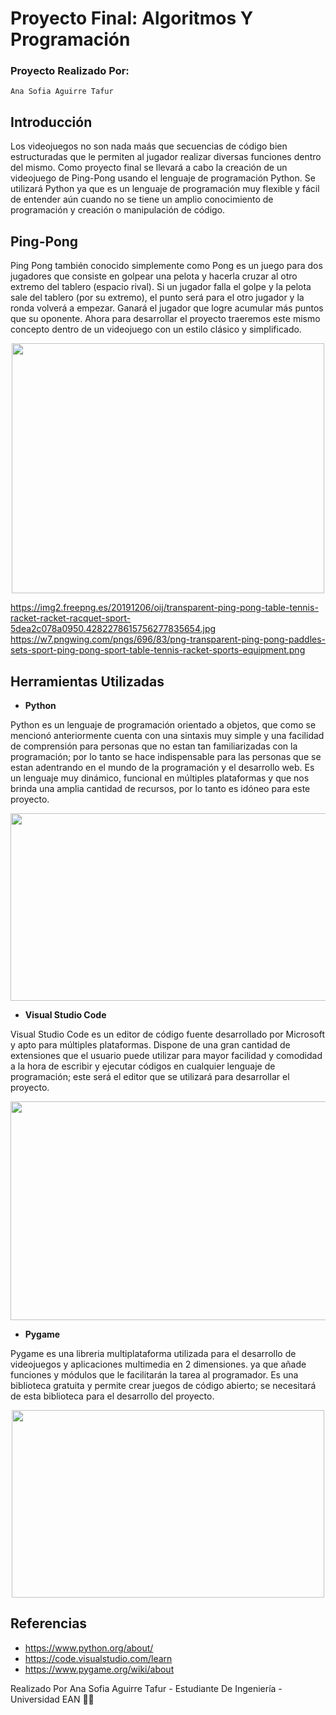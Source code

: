 # Proyecto Final: Algoritmos Y Programación

### Proyecto Realizado Por:
~~~
Ana Sofia Aguirre Tafur
~~~
## Introducción
Los videojuegos no son nada maás que secuencias de código bien estructuradas que le permiten al jugador realizar diversas funciones dentro del mismo.
Como proyecto final se llevará a cabo la creación de un videojuego de Ping-Pong usando el lenguaje de programación Python.
Se utilizará Python ya que es un lenguaje de programación muy flexible y fácil de entender aún cuando no se tiene un amplio conocimiento de programación y creación o manipulación de código.

## Ping-Pong
Ping Pong también conocido simplemente como Pong es un juego para dos jugadores que consiste en golpear una pelota y hacerla cruzar al otro extremo del tablero (espacio rival). Si un jugador falla el golpe y la pelota sale del tablero (por su extremo), el punto será para el otro jugador y la ronda volverá a empezar. Ganará el jugador que logre acumular más puntos que su oponente. Ahora para desarrollar el proyecto traeremos este mismo concepto dentro de un videojuego con un estilo clásico y simplificado.
<p align="center">
<img src="https://w7.pngwing.com/pngs/696/83/png-transparent-ping-pong-paddles-sets-sport-ping-pong-sport-table-tennis-racket-sports-equipment.png" width="500" height="400">

https://img2.freepng.es/20191206/oij/transparent-ping-pong-table-tennis-racket-racket-racquet-sport-5dea2c078a0950.4282278615756277835654.jpg
https://w7.pngwing.com/pngs/696/83/png-transparent-ping-pong-paddles-sets-sport-ping-pong-sport-table-tennis-racket-sports-equipment.png


## Herramientas Utilizadas
- **Python**

Python es un lenguaje de programación orientado a objetos, que como se mencionó anteriormente cuenta con una sintaxis muy simple y una facilidad de comprensión para personas que no estan tan familiarizadas con la programación; por lo tanto se hace indispensable para las personas que se estan adentrando en el mundo de la programación y el desarrollo web. Es un lenguaje muy dinámico, funcional en múltiples plataformas y que nos brinda una amplia cantidad de recursos, por lo tanto es idóneo para este proyecto.
<p align="center">
<img src="https://www.mytaskpanel.com/wp-content/uploads/2021/05/2021-05-14-1.webp" width="550" height="300">

- **Visual Studio Code**
  
Visual Studio Code es un editor de código fuente desarrollado por Microsoft y apto para múltiples plataformas. Dispone de una gran cantidad de extensiones que el usuario puede utilizar para mayor facilidad y comodidad a la hora de escribir y ejecutar códigos en cualquier lenguaje de programación; este será el editor que se utilizará para desarrollar el proyecto.
<p align="center">
<img src="https://i0.wp.com/www.irinadelgado.com/wp-content/uploads/2020/04/irina-delgado-5-Ventajas-de-usar-Visual-Studio-Code-como-tu-editor-de-texto.png?fit=800%2C400&ssl=1" width="550" height="350">

- **Pygame**
  
Pygame es una libreria multiplataforma utilizada para el desarrollo de videojuegos y aplicaciones multimedia en 2 dimensiones. ya que añade funciones y módulos que le facilitarán la tarea al programador. Es una biblioteca gratuita y permite crear juegos de código abierto; se necesitará de esta biblioteca para el desarrollo del proyecto.
<p align="center">
<img src="https://www.aprenderpython.net/wp-content/uploads/2017/07/pygame_logo.gif" width="500" height="300">

## Referencias
- https://www.python.org/about/
- https://code.visualstudio.com/learn
- https://www.pygame.org/wiki/about

Realizado Por Ana Sofia Aguirre Tafur - Estudiante De Ingeniería - Universidad EAN 👩‍💻
